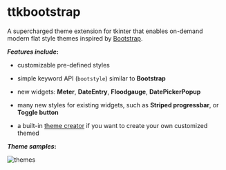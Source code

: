 # ttkbootstrap

A supercharged theme extension for tkinter that enables on-demand modern 
flat style themes inspired by [Bootstrap](https://getbootstrap.com/).

**_Features include_:**

- customizable pre-defined styles

- simple keyword API (`bootstyle`) similar to **Bootstrap**

- new widgets: **Meter**, **DateEntry**, **Floodgauge**, **DatePickerPopup**

- many new styles for existing widgets, such as **Striped progressbar**, or **Toggle button**

- a built-in [theme creator](themes/themecreator.md) if you want to create your own customized themed

**_Theme samples_:**<br>

![themes](../assets/themes/themes.gif)
